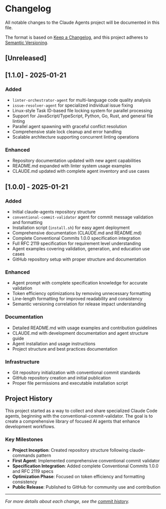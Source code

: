 # Changelog

All notable changes to the Claude Agents project will be documented in this file.

The format is based on [Keep a Changelog](https://keepachangelog.com/en/1.0.0/),
and this project adheres to [Semantic Versioning](https://semver.org/spec/v2.0.0.html).

## [Unreleased]

## [1.1.0] - 2025-01-21

### Added
- `linter-orchestrator-agent` for multi-language code quality analysis
- `issue-resolver-agent` for specialized individual issue fixing
- Linux-style Task ID-based file locking system for parallel processing
- Support for JavaScript/TypeScript, Python, Go, Rust, and general file linting
- Parallel agent spawning with graceful conflict resolution
- Comprehensive stale lock cleanup and error handling
- Scalable architecture supporting concurrent linting operations

### Enhanced
- Repository documentation updated with new agent capabilities
- README.md expanded with linter system usage examples
- CLAUDE.md updated with complete agent inventory and use cases

## [1.0.0] - 2025-01-21

### Added
- Initial claude-agents repository structure
- `conventional-commit-validator` agent for commit message validation and formatting
- Installation script (`install.sh`) for easy agent deployment
- Comprehensive documentation (CLAUDE.md and README.md)
- Complete Conventional Commits 1.0.0 specification integration
- Full RFC 2119 specification for requirement level understanding
- Agent examples covering validation, generation, and education use cases
- GitHub repository setup with proper structure and documentation

### Enhanced
- Agent prompt with complete specification knowledge for accurate validation
- Token efficiency optimizations by removing unnecessary formatting
- Line-length formatting for improved readability and consistency
- Semantic versioning correlation for release impact understanding

### Documentation
- Detailed README.md with usage examples and contribution guidelines
- CLAUDE.md with development documentation and agent structure guide
- Agent installation and usage instructions
- Project structure and best practices documentation

### Infrastructure
- Git repository initialization with conventional commit standards
- GitHub repository creation and initial publication
- Proper file permissions and executable installation script

## Project History

This project started as a way to collect and share specialized Claude Code agents, beginning with the conventional-commit-validator. The goal is to create a comprehensive library of focused AI agents that enhance development workflows.

### Key Milestones
- **Project Inception**: Created repository structure following claude-commands pattern
- **First Agent**: Implemented comprehensive conventional commit validator
- **Specification Integration**: Added complete Conventional Commits 1.0.0 and RFC 2119 specs
- **Optimization Phase**: Focused on token efficiency and formatting consistency
- **Public Release**: Published to GitHub for community use and contribution

---

*For more details about each change, see the [commit history](https://github.com/MOlechowski/claude-agents/commits/master).*
